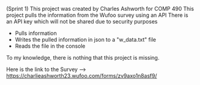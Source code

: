 (Sprint 1)
This project was created by Charles Ashworth for COMP 490
This project pulls the information from the Wufoo survey using an API
There is an API key which will not be shared due to security purposes
   - Pulls information
   - Writes the pulled information in json to a "w_data.txt" file
   - Reads the file in the console

To my knowledge, there is nothing that this project is missing.

Here is the link to the Survey --> https://charlieashworth23.wufoo.com/forms/zv9axo1n8asf9/ 
